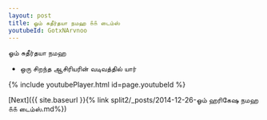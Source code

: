 ```yaml
---
layout: post
title: ஓம் சுதீர்தயா நமஹ ௧௧ டைம்ஸ்
youtubeId: GotxNArvnoo
---
```

 
 
 ஓம் சுதீர்தயா நமஹ  
 
 -  ஒரு சிறந்த ஆசிரியரின் வடிவத்தில் யார் 
 
  
 
  
 
 
 
 
 
 


{% include youtubePlayer.html id=page.youtubeId %}
 
[Next]({{ site.baseurl }}{% link  split2/_posts/2014-12-26-ஓம் ஹரிகேஷ நமஹ ௧௧ டைம்ஸ்.md%})
 
